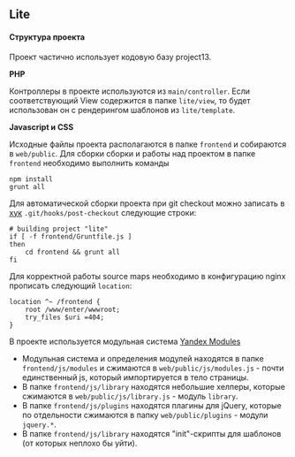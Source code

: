 ## Lite

#### Структура проекта

Проект частично использует кодовую базу project13.

**PHP**

Контроллеры в проекте используются из `main/controller`.
Если соответствующий View содержится в папке `lite/view`, то будет использован он с рендерингом шаблонов из `lite/template`.

**Javascript и CSS**

Исходные файлы проекта располагаются в папке `frontend` и собираются в `web/public`. 
Для сборки сборки и работы над проектом в папке `frontend` необходимо выполнить команды

```
npm install
grunt all
```

Для автоматической сборки проекта при git checkout можно записать в [хук](http://git-scm.com/docs/githooks) `.git/hooks/post-checkout` следующие строки:

```
# building project "lite"
if [ -f frontend/Gruntfile.js ]
then
    cd frontend && grunt all
fi
```

Для корректной работы source maps необходимо в конфигурацию nginx прописать следующий `location`:

```
location ^~ /frontend {
    root /www/enter/wwwroot;
    try_files $uri =404;
}
```

В проекте используется модульная система [Yandex Modules](https://github.com/ymaps/modules)

- Модульная система и определения модулей находятся в папке `frontend/js/modules` и сжимаются
в `web/public/js/modules.js` - почти единственный js, который импортируется в тело страницы.
- В папке `frontend/js/library` находятся небольшие хелперы, которые сжимаются
в `web/public/js/library.js` - модуль `library`.
- В папке `frontend/js/plugins` находятся плагины для jQuery, которые по отдельности сжимаются
в папку `web/public/plugins` - модули `jquery.*`.
- В папке `frontend/js/library` находятся "init"-скрипты для шаблонов (от которых неплохо бы уйти).
